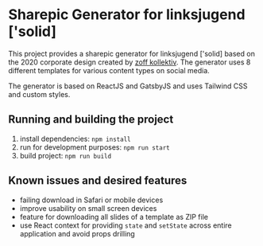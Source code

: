 # Sharepic Generator for linksjugend ['solid]

This project provides a sharepic generator for linksjugend ['solid] based on the 2020 corporate design created by [zoff kollektiv](https://zoff-kollektiv.net/). The generator uses 8 different templates for various content types on social media.

The generator is based on ReactJS and GatsbyJS and uses Tailwind CSS and custom styles.

## Running and building the project
1. install dependencies: `npm install`
2. run for development purposes: `npm run start`
3. build project: `npm run build`

## Known issues and desired features
- failing download in Safari or mobile devices
- improve usability on small screen devices
- feature for downloading all slides of a template as ZIP file
- use React context for providing `state` and `setState` across entire application and avoid props drilling


